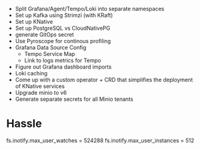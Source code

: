- Split Grafana/Agent/Tempo/Loki into separate namespaces
- Set up Kafka using Strimzi (with KRaft)
- Set up KNative
- Set up PostgreSQL vs CloudNativePG
- generate GitOps secret
- Use Pyroscope for continous profiling
- Grafana Data Source Config
  - Tempo Service Map
  - Link to logs metrics for Tempo
- Figure out Grafana dashboard imports
- Loki caching
- Come up with a custom operator + CRD that simplifies the deployment of KNative services
- Upgrade minio to v6
- Generate separate secrets for all Minio tenants

# Hassle

fs.inotify.max_user_watches = 524288
fs.inotify.max_user_instances = 512

